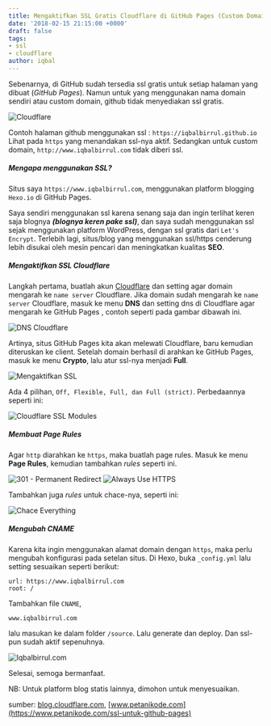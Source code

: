 ```yaml
---
title: Mengaktifkan SSL Gratis Cloudflare di GitHub Pages (Custom Domain)
date: '2018-02-15 21:15:00 +0000'
draft: false
tags:
- ssl
- cloudflare
author: iqbal
---
```


Sebenarnya, di GitHub sudah tersedia ssl gratis untuk setiap halaman yang dibuat (_GitHub Pages_). Namun untuk yang menggunakan nama domain sendiri atau custom domain, github tidak menyediakan ssl gratis.

![Cloudflare](https://earth-id-jkt-1.bal.web.id/assets/gambar/2018/ssl-cloudflare.png)

Contoh halaman github menggunakan ssl :
`https://iqbalbirrul.github.io`
Lihat pada `https` yang menandakan ssl-nya aktif.
Sedangkan untuk custom domain, `http://www.iqbalbirrul.com` tidak diberi ssl.

##### Mengapa menggunakan SSL?
Situs saya `https://www.iqbalbirrul.com`, menggunakan platform blogging `Hexo.io` di GitHub Pages.

Saya sendiri menggunakan ssl karena senang saja dan ingin terlihat keren saja blognya _**(blognya keren pake ssl)**_, dan saya sudah menggunakan ssl sejak menggunakan platform WordPress, dengan ssl gratis dari `Let's Encrypt`. Terlebih lagi, situs/blog yang menggunakan ssl/https cenderung lebih disukai oleh mesin pencari dan meningkatkan kualitas **SEO**.

##### Mengaktifkan SSL Cloudflare
Langkah pertama, buatlah akun [Cloudflare](https://cloudflare.com) dan setting agar domain mengarah ke `name server` Cloudflare.
Jika domain sudah mengarah ke `name server` Cloudflare, masuk ke menu **DNS** dan setting dns di Cloudflare agar mengarah ke GitHub Pages , contoh seperti pada gambar dibawah ini.

![DNS Cloudflare](https://earth-id-jkt-1.bal.web.id/assets/gambar/2018/ssl-cloudflare-1.png)

Artinya, situs GitHub Pages kita akan melewati Cloudflare, baru kemudian diteruskan ke client.
Setelah domain berhasil di arahkan ke GitHub Pages, masuk ke menu **Crypto**, lalu atur ssl-nya menjadi **Full**.

![Mengaktifkan SSL](https://earth-id-jkt-1.bal.web.id/assets/gambar/2018/ssl-cloudflare-2.png)

Ada 4 pilihan, `Off, Flexible, Full, dan Full (strict)`. Perbedaannya seperti ini:

![Cloudflare SSL Modules](https://earth-id-jkt-1.bal.web.id/assets/gambar/2018/ssl-cloudflare-3.png)

##### Membuat Page Rules
Agar `http` diarahkan ke `https`, maka buatlah page rules.
Masuk ke menu **Page Rules**, kemudian tambahkan _rules_ seperti ini.

![301 - Permanent Redirect](https://earth-id-jkt-1.bal.web.id/assets/gambar/2018/ssl-cloudflare-4.png)
![Always Use HTTPS](https://earth-id-jkt-1.bal.web.id/assets/gambar/2018/ssl-cloudflare-5.png)

Tambahkan juga _rules_ untuk chace-nya, seperti ini:

![Chace Everything](https://earth-id-jkt-1.bal.web.id/assets/gambar/2018/ssl-cloudflare-6.png)

##### Mengubah CNAME
Karena kita ingin menggunakan alamat domain dengan `https`, maka perlu mengubah konfigurasi pada setelan situs.
Di Hexo, buka `_config.yml` lalu setting sesuaikan seperti berikut:
```
url: https://www.iqbalbirrul.com
root: /
```
Tambahkan file `CNAME`,
```
www.iqbalbirrul.com
```
lalu masukan ke dalam folder `/source`.
Lalu generate dan deploy. Dan ssl-pun sudah aktif sepenuhnya.

![Iqbalbirrul.com](https://earth-id-jkt-1.bal.web.id/assets/gambar/2018/ssl-cloudflare-7.png)

Selesai, semoga bermanfaat.

NB: Untuk platform blog statis lainnya, dimohon untuk menyesuaikan.

sumber:
[blog.cloudflare.com](https://blog.cloudflare.com/secure-and-fast-github-pages-with-cloudflare/), [www.petanikode.com](https://www.petanikode.com/ssl-untuk-github-pages)
